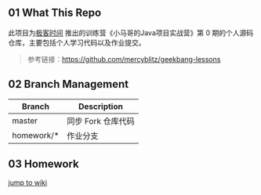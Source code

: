 ## 01 What This Repo

此项目为[极客时间](https://time.geekbang.org/) 推出的训练营《小马哥的Java项目实战营》第 0 期的个人源码仓库，主要包括个人学习代码以及作业提交。

>参考链接：https://github.com/mercyblitz/geekbang-lessons

## 02 Branch Management

| Branch     | Description        |
| ---------- | ------------------ |
| master     | 同步 Fork 仓库代码 |
| homework/* | 作业分支           |

## 03 Homework

[jump to wiki](https://github.com/jitwxs/geekbang-lessons/wiki)